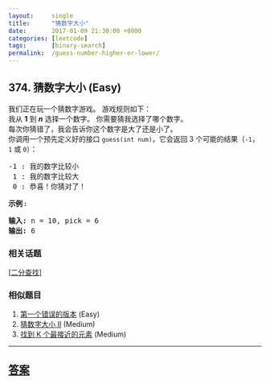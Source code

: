 ```yaml
---
layout:     single
title:      "猜数字大小"
date:       2017-01-09 21:30:00 +0800
categories: [leetcode]
tags:       [binary-search]
permalink:  /guess-number-higher-or-lower/
---
```


## 374. 猜数字大小 (Easy)

<p>我们正在玩一个猜数字游戏。 游戏规则如下：<br>
我从&nbsp;<strong>1</strong>&nbsp;到&nbsp;<em><strong>n</strong></em>&nbsp;选择一个数字。 你需要猜我选择了哪个数字。<br>
每次你猜错了，我会告诉你这个数字是大了还是小了。<br>
你调用一个预先定义好的接口&nbsp;<code>guess(int num)</code>，它会返回 3 个可能的结果（<code>-1</code>，<code>1</code>&nbsp;或 <code>0</code>）：</p>

<pre>-1 : 我的数字比较小
 1 : 我的数字比较大
 0 : 恭喜！你猜对了！
</pre>

<p><strong>示例 :</strong></p>

<pre><strong>输入: </strong>n = 10, pick = 6
<strong>输出: </strong>6</pre>

### 相关话题
  [[二分查找](https://github.com/openset/leetcode/tree/master/tag/binary-search/README.md)]

### 相似题目
  1. [第一个错误的版本](/first-bad-version) (Easy)
  1. [猜数字大小 II](/guess-number-higher-or-lower-ii) (Medium)
  1. [找到 K 个最接近的元素](/find-k-closest-elements) (Medium)

---

## [答案](https://github.com/openset/leetcode/tree/master/problems/guess-number-higher-or-lower)
